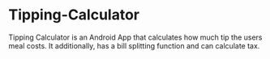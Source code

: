 # Tipping-Calculator
Tipping Calculator is an Android App that calculates how much tip the users meal costs. It additionally, has a bill splitting function and can calculate tax.  
